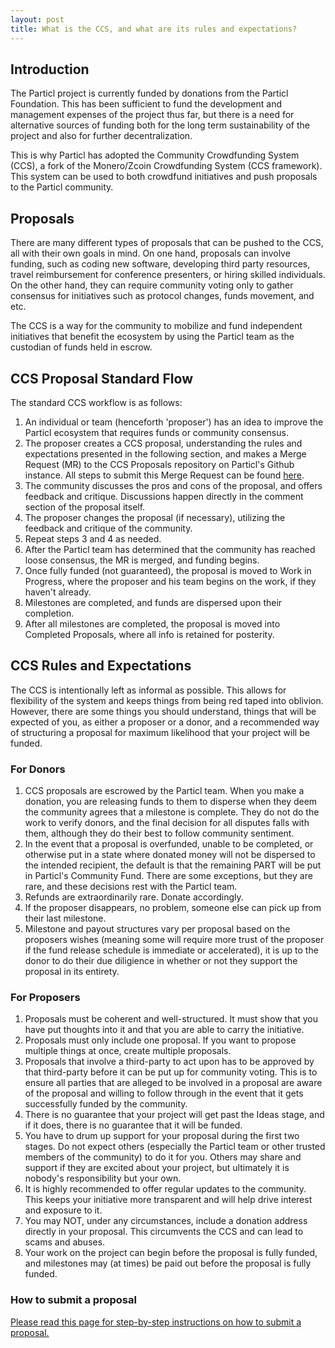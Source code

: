```yaml
---
layout: post
title: What is the CCS, and what are its rules and expectations?
---
```


## Introduction

The Particl project is currently funded by donations from the Particl Foundation. This has been sufficient to fund the development and management expenses of the project thus far, but there is a need for alternative sources of funding both for the long term sustainability of the project and also for further decentralization.  

This is why Particl has adopted the Community Crowdfunding System (CCS), a fork of the Monero/Zcoin Crowdfunding System (CCS framework). This system can be used to both crowdfund initiatives and push proposals to the Particl community.

## Proposals 

There are many different types of proposals that can be pushed to the CCS, all with their own goals in mind. On one hand, proposals can involve funding, such as coding new software, developing third party resources, travel reimbursement for conference presenters, or hiring skilled individuals. On the other hand, they can require community voting only to gather consensus for initiatives such as protocol changes, funds movement, and etc. 

The CCS is a way for the community to mobilize and fund independent initiatives that benefit the ecosystem by using the Particl team as the custodian of funds held in escrow.

## CCS Proposal Standard Flow

The standard CCS workflow is as follows:

1. An individual or team (henceforth 'proposer') has an idea to improve the Particl ecosystem that requires funds or community consensus.
2. The proposer creates a CCS proposal, understanding the rules and expectations presented in the following section, and makes a Merge Request (MR) to the CCS Proposals repository on Particl's Github instance. All steps to submit this Merge Request can be found [here](/how-to-ccs/).
3. The community discusses the pros and cons of the proposal, and offers feedback and critique. Discussions happen directly in the comment section of the proposal itself.
4. The proposer changes the proposal (if necessary), utilizing the feedback and critique of the community.
5. Repeat steps 3 and 4 as needed.
6. After the Particl team has determined that the community has reached loose consensus, the MR is merged, and funding begins.
7. Once fully funded (not guaranteed), the proposal is moved to Work in Progress, where the proposer and his team begins on the work, if they haven't already.
8. Milestones are completed, and funds are dispersed upon their completion.
9. After all milestones are completed, the proposal is moved into Completed Proposals, where all info is retained for posterity.

## CCS Rules and Expectations

The CCS is intentionally left as informal as possible. This allows for flexibility of the system and keeps things from being red taped into oblivion. However, there are some things you should understand, things that will be expected of you, as either a proposer or a donor, and a recommended way of structuring a proposal for maximum likelihood that your project will be funded.

### For Donors

1. CCS proposals are escrowed by the Particl team. When you make a donation, you are releasing funds to them to disperse when they deem the community agrees that a milestone is complete. They do not do the work to verify donors, and the final decision for all disputes falls with them, although they do their best to follow community sentiment.
2. In the event that a proposal is overfunded, unable to be completed, or otherwise put in a state where donated money will not be dispersed to the intended recipient, the default is that the remaining PART will be put in Particl's Community Fund. There are some exceptions, but they are rare, and these decisions rest with the Particl team.
3. Refunds are extraordinarily rare. Donate accordingly.
4. If the proposer disappears, no problem, someone else can pick up from their last milestone.
5. Milestone and payout structures vary per proposal based on the proposers wishes (meaning some will require more trust of the proposer if the fund release schedule is immediate or accelerated), it is up to the donor to do their due diligience in whether or not they support the proposal in its entirety.

### For Proposers

1. Proposals must be coherent and well-structured. It must show that you have put thoughts into it and that you are able to carry the initiative. 
2. Proposals must only include one proposal. If you want to propose multiple things at once, create multiple proposals.
3. Proposals that involve a third-party to act upon has to be approved by that third-party before it can be put up for community voting. This is to ensure all parties that are alleged to be involved in a proposal are aware of the proposal and willing to follow through in the event that it gets successfully funded by the community.
4. There is no guarantee that your project will get past the Ideas stage, and if it does, there is no guarantee that it will be funded.
5. You have to drum up support for your proposal during the first two stages. Do not expect others (especially the Particl team or other trusted members of the community) to do it for you. Others may share and support if they are excited about your project, but ultimately it is nobody's responsibility but your own.
6. It is highly recommended to offer regular updates to the community. This keeps your initiative more transparent and will help drive interest and exposure to it.
7. You may NOT, under any circumstances, include a donation address directly in your proposal. This circumvents the CCS and can lead to scams and abuses.
8. Your work on the project can begin before the proposal is fully funded, and milestones may (at times) be paid out before the proposal is fully funded.

### How to submit a proposal

[Please read this page for step-by-step instructions on how to submit a proposal.](/how-to-ccs/)
